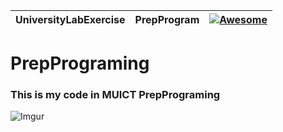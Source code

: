 
|UniversityLabExercise|PrepProgram|[![Awesome](https://cdn.rawgit.com/sindresorhus/awesome/d7305f38d29fed78fa85652e3a63e154dd8e8829/media/badge.svg)](https://github.com/sindresorhus/awesome)|
|----|----|----|

# PrepPrograming
### This is my code in MUICT PrepPrograming  </n>

![Imgur](http://i.imgur.com/z9yRvX2.png?1)
